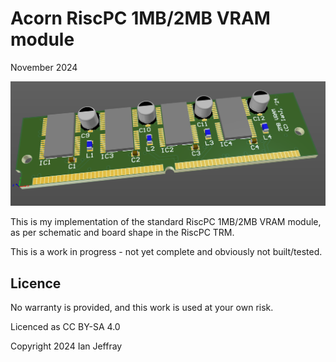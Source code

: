 # Acorn RiscPC 1MB/2MB VRAM module

November 2024


![3D View](Generated/RiscPC_VRAM_3D_View.PNG)

This is my implementation of the standard RiscPC 1MB/2MB VRAM module, as per schematic and board shape in the RiscPC TRM.

This is a work in progress - not yet complete and obviously not built/tested.


## Licence

No warranty is provided, and this work is used at your own risk.  

Licenced as CC BY-SA 4.0

Copyright 2024 Ian Jeffray

